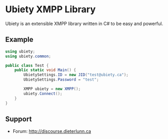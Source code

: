 Ubiety XMPP Library
===================

Ubiety is an extensible XMPP library written in C# to be easy and powerful.

Example
-------

```c#
using ubiety;
using ubiety.common;

public class Test {
    public static void Main() {
        UbietySettings.ID = new JID("test@ubiety.ca");
        UbietySettings.Password = "test";

        XMPP ubiety = new XMPP();
        ubiety.Connect();
    }
}
```

Support
-------

* Forum: <http://discourse.dieterlunn.ca>

